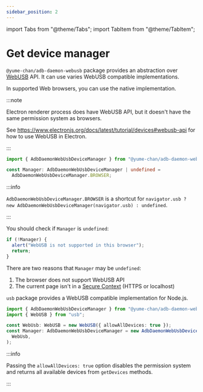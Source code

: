 ```yaml
---
sidebar_position: 2
---
```


import Tabs from "@theme/Tabs";
import TabItem from "@theme/TabItem";

# Get device manager

`@yume-chan/adb-daemon-webusb` package provides an abstraction over [WebUSB](https://wicg.github.io/webusb/) API. It can use varies WebUSB compatible implementations.

<Tabs className="runtime-tabs" groupId="runtime">
<TabItem value="web" label="Web">

In supported Web browsers, you can use the native implementation.

:::note

Electron renderer process does have WebUSB API, but it doesn't have the same permission system as browsers.

See https://www.electronjs.org/docs/latest/tutorial/devices#webusb-api for how to use WebUSB in Electron.

:::

```ts transpile
import { AdbDaemonWebUsbDeviceManager } from "@yume-chan/adb-daemon-webusb";

const Manager: AdbDaemonWebUsbDeviceManager | undefined =
  AdbDaemonWebUsbDeviceManager.BROWSER;
```

:::info

`AdbDaemonWebUsbDeviceManager.BROWSER` is a shortcut for `navigator.usb ? new AdbDaemonWebUsbDeviceManager(navigator.usb) : undefined`.

:::

You should check if `Manager` is `undefined`:

```ts transpile
if (!Manager) {
  alert("WebUSB is not supported in this browser");
  return;
}
```

There are two reasons that `Manager` may be `undefined`:

1. The browser does not support WebUSB API
2. The current page isn't in a [Secure Context](https://developer.mozilla.org/en-US/docs/Web/Security/Secure_Contexts) (HTTPS or localhost)

</TabItem>
<TabItem value="node" label="Node.js">

`usb` package provides a WebUSB compatible implementation for Node.js.

```ts transpile
import { AdbDaemonWebUsbDeviceManager } from "@yume-chan/adb-daemon-webusb";
import { WebUSB } from "usb";

const WebUsb: WebUSB = new WebUSB({ allowAllDevices: true });
const Manager: AdbDaemonWebUsbDeviceManager = new AdbDaemonWebUsbDeviceManager(
  WebUsb,
);
```

:::info

Passing the `allowAllDevices: true` option disables the permission system and returns all available devices from `getDevices` methods.

:::

</TabItem>
</Tabs>
